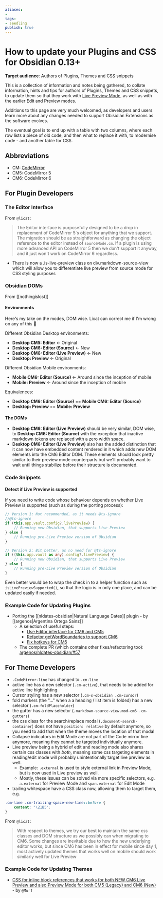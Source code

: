 ```yaml
---
aliases: 
- 
tags:
- seedling
publish: true
---
```


# How to update your Plugins and CSS for Obsidian 0.13+

**Target audience**: Authors of Plugins, Themes and CSS snippets

This is a collection of information and notes being gathered, to collate information, hints and tips for authors of Plugins, Themes and CSS snippets, to update them so that they work with [Live Preview Mode](https://twitter.com/obsdmd/status/1458523572448727051), as well as with the earlier Edit and Preview modes.

Additions to this page are very much welcomed, as developers and users learn more about any changes needed to support Obisidian Extensions as the software evolves.

The eventual goal is to end up with a table with two columns, where each row lists a piece of old code, and then what to replace it with, to modernise code - and another table for CSS.

## Abbreviations

- CM: [CodeMirror](https://codemirror.net)
- CM5: CodeMirror 5
- CM6: CodeMirror 6

## For Plugin Developers

### The Editor Interface

From `@licat`:

> The Editor interface is purposefully designed to be a drop in replacement of CodeMirror 5's object for anything that we support. The migration should be as straightforward as changing the object reference to the editor instead of `sourceMode.cm`. If a plugin is using more advanced API on CodeMirror 5 then we don't support it anyway, and it just won't work on CodeMirror 6 regardless.

- There is now a .is-live-preview class on div.markdown-source-view which will allow you to differentiate live preview from source mode for CSS styling purposes

### Obsidian DOMs

From [[nothingislost]]

#### Environments

Here's my take on the modes, DOM wise. Licat can correct me if I'm wrong on any of this 🙂

Different Obsidian Desktop environments:

- **Desktop CM5: Editor** <- Original
- **Desktop CM6: Editor (Source)** <- New
- **Desktop CM6: Editor (Live Preview)** <- New
- **Desktop: Preview** <- Original

Different Obsidian Mobile environments:

- **Mobile CM6: Editor (Source)** <- Around since the inception of mobile
- **Mobile: Preview** <- Around since the inception of mobile

Equivalences:

- **Desktop CM6: Editor (Source)** == **Mobile CM6: Editor (Source)**
- **Desktop: Preview** == **Mobile: Preview**

#### The DOMs

- **Desktop CM6: Editor (Live Preview)** should be very similar, DOM wise, to **Desktop CM6: Editor (Source)** with the exception that inactive markdown tokens are replaced with a zero width space.
- **Desktop CM6: Editor (Live Preview)** also has the added distinction that it can now have embedded content rendered in it which adds new DOM elements into the CM6 Editor DOM. These elements should look pretty similar to their preview mode counterparts but we'll probably want to wait until things stabilize before their structure is documented.

### Code Snippets

#### Detect if Live Preview is supported

If you need to write code whose behaviour depends on whether Live Preview is supported (such as during the porting process):

```typescript
// Version 1: Not recommended, as it needs @ts-ignore
//@ts-ignore
if (this.app.vault.config?.livePreview) {
    // Running new Obsidian, that supports Live Preview
} else {
    // Running pre-Live Preview version of Obsidian
}
```

```typescript
// Version 2: Bit better, as no need for @ts-ignore
if ((this.app.vault as any).config?.livePreview) {
    // Running new Obsidian, that supports Live Preview
} else {
    // Running pre-Live Preview version of Obsidian
}
```

Even better would be to wrap the check in to a helper function such as `isLivePreviewSupported()`, so that the logic is in only one place, and can be updated easily if needed.

### Example Code for Updating Plugins

- Porting the [[nldates-obsidian|Natural Language Dates]] plugin - by [[argenos|Argentina Ortega Sainz]]
	- A selection of useful steps:
		- [Use Editor interface for CM6 and CM5](https://github.com/argenos/nldates-obsidian/pull/57/commits/642bac6977597dc48ec994ecc1bcf957097647dd)
		- [Refactor getWordBoundaries to support CM6](https://github.com/argenos/nldates-obsidian/pull/57/commits/16e103335409df6f259a9ef0fc65cb3f4fe55f40)
		- [Fix hotkeys for CM5](https://github.com/argenos/nldates-obsidian/pull/57/commits/6094aa7c056954b9f3caf5376a66f10faccf6d82)
	- The complete PR (which contains other fixes/refactoring too): [argenos/nldates-obsidian/#57](https://github.com/argenos/nldates-obsidian/pull/57 "https://github.com/argenos/nldates-obsidian/pull/57")

## For Theme Developers

- `.CodeMirror-line` has changed to `.cm-line`
- active line has a new selector (`.cm-active`), that needs to be added for active line highlighting
- Cursor styling has a new selector (`.cm-s-obsidian .cm-cursor`)
- fold markers (the "..." when a a heading / list item is folded) has a new selector (`.cm-foldPlaceholder`)
- the gutter has a new selector (`.markdown-source-view.mod-cm6 .cm-gutters`)
- the css class for the search/replace modal (`.document-search-container`) does not have `position: relative` by default anymore, so you need to add that when the theme moves the location of that modal
- Collapse indicators in Edit Mode are not part of the Code mirror line anymore, meaning they cannot be targeted individually anymore.
- Live preview being a hybrid of edit and reading mode also shares certain css classes with *both*, meaning some css targeting elements in reading/edit mode will probably unintentionally target live preview as well. 
	- Example: `.external` is used to style external link in Preview Mode, but is now used in Live preview as well. 
	- Mostly, these issues can be solved via more specific selectors, e.g. `a.external` for Preview Mode and `span.external` for Edit Mode
- trailing whitespace have a CSS class now, allowing them to target them, e.g. 

```css
.cm-line .cm-trailing-space-new-line::before {
	content: "\21B5";
}
```

From `@licat`:

> With respect to themes, we try our best to maintain the same css classes and DOM structure as we possibly can when migrating to CM6. Some changes are inevitable due to how the new underlying editor works, but since CM6 has been in effect for mobile since day 1, most actively updated themes that works well on mobile should work similarly well for Live Preview

### Example Code for Updating Themes

- [CSS for inline block references that works for both NEW CM6 Live Preview and also Preview Mode for both CM5 (Legacy) and CM6 (New)](https://gist.github.com/GitMurf/46c9ae78d6c3ce53d42d7832c7601271) - by `@Murf`
